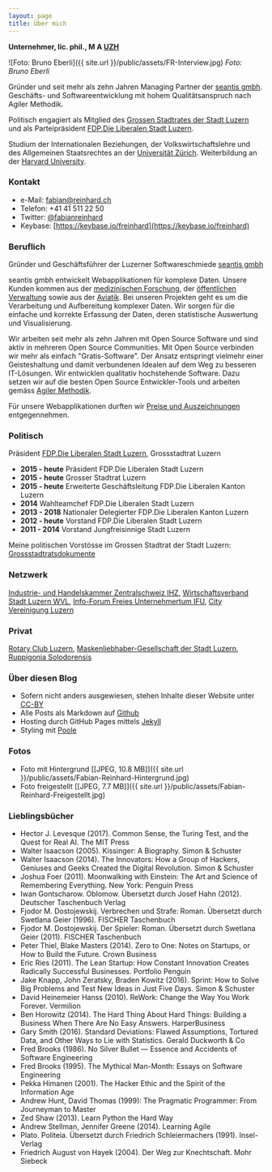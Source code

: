 ```yaml
---
layout: page
title: Über mich
---
```


**Unternehmer, lic. phil., M A [UZH](http://www.uzh.ch)**

![Foto: Bruno Eberli]({{ site.url }}/public/assets/FR-Interview.jpg) *Foto: Bruno Eberli*

Gründer und seit mehr als zehn Jahren Managing Partner der [seantis gmbh](http://www.seantis.ch). Geschäfts- und Softwareentwicklung mit hohem Qualitätsanspruch nach Agiler Methodik.
 	
Politisch engagiert als Mitglied des [Grossen Stadtrates der Stadt Luzern](https://www.stadtluzern.ch/politikverwaltung/grosserstadtrat/5973) und als Parteipräsident [FDP.Die Liberalen Stadt Luzern](http://www.fdp-stadtluzern.ch).
 	
Studium der Internationalen Beziehungen, der Volkswirtschaftslehre und des Allgemeinen Staatsrechtes an der [Universität Zürich](http://www.uzh.ch). Weiterbildung an der [Harvard University](https://www.harvard.edu).

### Kontakt
- e-Mail: [fabian@reinhard.ch](mailto:fabian@reinhard.ch)
- Telefon: +41 41 511 22 50
- Twitter: [@fabianreinhard](https://www.twitter.com/fabianreinhard)
- Keybase: [https://keybase.io/freinhard](https://keybase.io/freinhard)

### Beruflich
Gründer und Geschäftsführer der Luzerner Softwareschmiede [seantis gmbh](https://www.seantis.ch)

seantis gmbh entwickelt Webapplikationen für komplexe Daten. Unsere Kunden kommen aus der [medizinischen Forschung](https://www.healthdata.ai), der [öffentlichen Verwaltung](https://www.onegovcloud.ch) sowie aus der [Aviatik](https://www.mycontrol.aero).
Bei unseren Projekten geht es um die Verarbeitung und Aufbereitung komplexer Daten. Wir sorgen für die einfache und korrekte Erfassung der Daten, deren statistische Auswertung und Visualisierung.

Wir arbeiten seit mehr als zehn Jahren mit Open Source Software und sind aktiv in mehreren Open Source Communities. Mit Open Source verbinden wir mehr als einfach "Gratis-Software". Der Ansatz entspringt vielmehr einer Geisteshaltung und damit verbundenen Idealen auf dem Weg zu besseren IT-Lösungen. Wir entwicklen qualitativ hochstehende Software. Dazu setzen wir auf die besten Open Source Entwickler-Tools und arbeiten gemäss [Agiler Methodik](https://www.seantis.ch/portrait/agile-softwareentwicklung).

Für unsere Webapplikationen durften wir [Preise und Auszeichnungen](https://www.seantis.ch/portrait/awards/) entgegennehmen.

### Politisch
Präsident [FDP.Die Liberalen Stadt Luzern](http://www.fdp-stadtluzern.ch), Grossstadtrat Luzern

- **2015 - heute** Präsident FDP.Die Liberalen Stadt Luzern
- **2015 - heute** Grosser Stadtrat Luzern
- **2015 - heute** Erweiterte Geschäftsleitung FDP.Die Liberalen Kanton Luzern
- **2014** Wahlteamchef FDP.Die Liberalen Stadt Luzern
- **2013 - 2018** Nationaler Delegierter FDP.Die Liberalen Kanton Luzern 
- **2012 - heute** Vorstand FDP.Die Liberalen Stadt Luzern 
- **2011 - 2014** Vorstand Jungfreisinnige Stadt Luzern  

Meine politischen Vorstösse im Grossen Stadtrat der Stadt Luzern: [Grossstadtratsdokumente](https://www.stadtluzern.ch/politikverwaltung/grosserstadtrat/dokumente?filters%5Bunterzeichner%5D=FABIAN%20REINHARD)

### Netzwerk
[Industrie- und Handelskammer Zentralschweiz IHZ](http://www.ihz.ch/home.html), [Wirtschaftsverband Stadt Luzern WVL](http://www.wvl.ch), [Info-Forum Freies Unternehmertum IFU](http://www.ifu.ch), [City Vereinigung Luzern](https://www.city-luzern.ch)

### Privat
[Rotary Club Luzern](http://www.rotaryclubluzern.ch), [Maskenliebhaber-Gesellschaft der Stadt Luzern](http://www.mlg.ch), [Ruppigonia Solodorensis](http://ruppigonia.ch)

### Über diesen Blog
- Sofern nicht anders ausgewiesen, stehen Inhalte dieser Website unter [CC-BY](http://creativecommons.org/licenses/by/4.0/deed.de)
- Alle Posts als Markdown auf [Github](https://github.com/freinhard/freinhard.github.io)
- Hosting durch GitHub Pages mittels [Jekyll](https://jekyllrb.com)
- Styling mit [Poole](http://getpoole.com)

### Fotos
- Foto mit Hintergrund [[JPEG, 10.8 MB]]({{ site.url }}/public/assets/Fabian-Reinhard-Hintergrund.jpg)
- Foto freigestellt [[JPEG, 7.7 MB]]({{ site.url }}/public/assets/Fabian-Reinhard-Freigestellt.jpg)

### Lieblingsbücher
- Hector J. Levesque (2017). Common Sense, the Turing Test, and the Quest for Real AI. The MIT Press
- Walter Isaacson (2005). Kissinger: A Biography. Simon & Schuster
- Walter Isaacson (2014). The Innovators: How a Group of Hackers, Geniuses and Geeks Created the Digital Revolution. Simon & Schuster
- Joshua Foer (2011). Moonwalking with Einstein: The Art and Science of Remembering Everything. New York: Penguin Press
- Iwan Gontscharow. Oblomow. Übersetzt durch Josef Hahn (2012). Deutscher Taschenbuch Verlag
- Fjodor M. Dostojewskij. Verbrechen und Strafe: Roman. Übersetzt durch Swetlana Geier (1996). FISCHER Taschenbuch
- Fjodor M. Dostojewskij. Der Spieler: Roman. Übersetzt durch Swetlana Geier (2011). FISCHER Taschenbuch
- Peter Thiel, Blake Masters (2014). Zero to One: Notes on Startups, or How to Build the Future. Crown Business
- Eric Ries (2011). The Lean Startup: How Constant Innovation Creates Radically Successful Businesses. Portfolio Penguin
- Jake Knapp, John Zeratsky, Braden Kowitz (2016). Sprint: How to Solve Big Problems and Test New Ideas in Just Five Days. Simon & Schuster
- David Heinemeier Hanss (2010). ReWork: Change the Way You Work Forever. Vermilion
- Ben Horowitz (2014). The Hard Thing About Hard Things: Building a Business When There Are No Easy Answers. HarperBusiness
- Gary Smith (2016). Standard Deviations: Flawed Assumptions, Tortured Data, and Other Ways to Lie with Statistics. Gerald Duckworth & Co
- Fred Brooks (1986). No Silver Bullet — Essence and Accidents of Software Engineering
- Fred Brooks (1995). The Mythical Man-Month: Essays on Software Engineering
- Pekka Himanen (2001). The Hacker Ethic and the Spirit of the Information Age
- Andrew Hunt, David Thomas (1999): The Pragmatic Programmer: From Journeyman to Master
- Zed Shaw (2013). Learn Python the Hard Way
- Andrew Stellman, Jennifer Greene (2014). Learning Agile
- Plato. Politeia. Übersetzt durch Friedrich Schleiermachers (1991). Insel-Verlag
- Friedrich August von Hayek (2004). Der Weg zur Knechtschaft. Mohr Siebeck